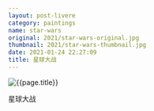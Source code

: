 ```yaml
---
layout: post-livere
category: paintings
name: star-wars
original: 2021/star-wars-original.jpg
thumbnail: 2021/star-wars-thumbnail.jpg
date: 2021-01-24 22:27:09 
title: 星球大战
---
```


![{{page.title}}](/gallery/{{page.category}}/{{page.original}})

星球大战
